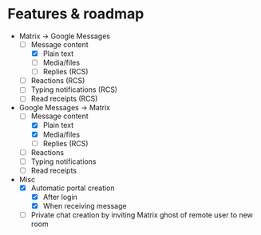 # Features & roadmap
* Matrix → Google Messages
  * [ ] Message content
    * [x] Plain text
    * [ ] Media/files
    * [ ] Replies (RCS)
  * [ ] Reactions (RCS)
  * [ ] Typing notifications (RCS)
  * [ ] Read receipts (RCS)
* Google Messages → Matrix
  * [ ] Message content
    * [x] Plain text
    * [x] Media/files
    * [ ] Replies (RCS)
  * [ ] Reactions
  * [ ] Typing notifications
  * [ ] Read receipts
* Misc
  * [x] Automatic portal creation
    * [x] After login
    * [x] When receiving message
  * [ ] Private chat creation by inviting Matrix ghost of remote user to new room
